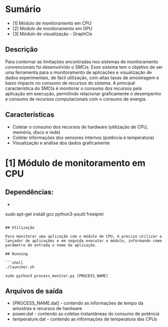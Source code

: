 # Sumário

* [1] Módulo de monitoramento em CPU
* [2] Módulo de monitoramento em GPU
* [3] Módulo de visualização - GraphCis


## Descrição
Para contornar as limitações encontradas nos sistemas de monitoramento convencionais foi desenvolvido o SMCis. Esse sistema tem o objetivo de ser uma ferramenta para o monitoramento de aplicações e visualização de dados experimentais, de fácil utilização, com altas taxas de amostragem e baixo impacto no consumo de recursos do sistema. A principal característica do SMCIs é monitorar o consumo dos recursos pela aplicação em execução, permitindo relacionar graficamente o desempenho e consumo de recursos computacionais com o consumo de energia.

## Características

* Coletar o consumo dos recursos de hardware (utilização de CPU, memória, disco e rede)
* Coletar informações dos sensores internos (potência e temperatura)
* Visualização e análise dos dados graficamente

# [1] Módulo de monitoramento em CPU

## Dependências:

- ```shell
sudo apt-get install gcc python3-psutil freeipmi
```

## Utilização

Para monitorar uma aplicação com o módulo de CPU, é preciso utilizar o lançador de aplicações e em seguida executar o módulo, informando como parâmetro de entrada o nome da aplicação.

## Running

```shell
./launcher.sh
```

```shell
sudo python3 process_monitor.py [PROCESS_NAME]
```

## Arquivos de saída

* [PROCESS_NAME.dat] - contendo as informações de tempo da amostras e recursos de hardware
* power.dat - contendo as coletas instantâneas do consumo de potência
* temperature.dat - contendo as informações de temperatura das CPUs

